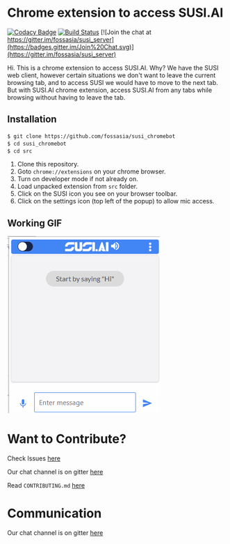# Chrome extension to access SUSI.AI

[![Codacy Badge](https://api.codacy.com/project/badge/Grade/98a620d9aed84320ab5d38e03e23a09b)](https://www.codacy.com/app/zamhaq/susi_chromebot?utm_source=github.com&utm_medium=referral&utm_content=fossasia/susi_chromebot&utm_campaign=badger)
[![Build Status](https://travis-ci.org/fossasia/susi_chromebot.svg?branch=master)](https://travis-ci.org/fossasia/susi_chromebot)
[![Join the chat at https://gitter.im/fossasia/susi_server](https://badges.gitter.im/Join%20Chat.svg)](https://gitter.im/fossasia/susi_server)

Hi. This is a chrome extension to access SUSI.AI.
Why? We have the SUSI web client, however certain situations we don't want to leave the current browsing tab, and to access SUSI we would have to move to the next tab. But with SUSI.AI chrome extension, access SUSI.AI from any tabs while browsing without having to leave the tab.

## Installation

```sh
$ git clone https://github.com/fossasia/susi_chromebot
$ cd susi_chromebot
$ cd src
```

1. Clone this repository.
2. Goto `chrome://extensions` on your chrome browser.
3. Turn on developer mode if not already on.
4. Load unpacked extension from `src` folder.
5. Click on the SUSI icon you see on your browser toolbar.
6. Click on the settings icon (top left of the popup) to allow mic access.

## Working GIF

![SUSI_CHROMEBOT_GIF](https://github.com/fossasia/susi_chromebot/blob/master/susi_chromebot.gif)


# Want to Contribute?

Check Issues [here](https://github.com/fossasia/susi_chromebot/issues)

Our chat channel is on gitter [here](https://gitter.im/fossasia/susi_server)

Read `CONTRIBUTING.md` [here](https://github.com/fossasia/susi_chromebot/blob/master/CONTRIBUTING.md)

# Communication

Our chat channel is on gitter [here](https://gitter.im/fossasia/susi_server)